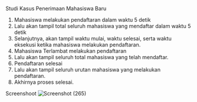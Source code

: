 Studi Kasus Penerimaan Mahasiswa Baru

1. Mahasiswa melakukan pendaftaran dalam waktu 5 detik
2. Lalu akan tampil total seluruh mahasiswa yang mendaftar dalam waktu 5 detik
3. Selanjutnya, akan tampil waktu mulai, waktu selesai, serta waktu eksekusi ketika mahasiswa melakukan pendaftaran.
4. Mahasiswa Terlambat melakukan pendaftaran
5. Lalu akan tampil seluruh total mahasiswa yang telah mendaftar.
6. Pendaftaran selesai
7. Lalu akan tampil seluruh urutan mahasiswa yang melakukan pendaftaran.
8. Akhirnya proses selesai. 

Screenshoot
![Screenshot (265)](https://user-images.githubusercontent.com/74235340/225561722-5221c6db-e219-41f6-bfd3-a5789c8b5c1d.png)
